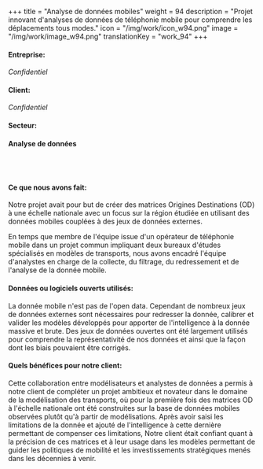 +++
title = "Analyse de données mobiles"
weight = 94
description = "Projet innovant d'analyses de données de téléphonie mobile pour comprendre les déplacements tous modes."
icon = "/img/work/icon_w94.png"
image = "/img/work/image_w94.png"
translationKey = "work_94"
+++

<!-- Company -->
<div class="row">
	<div class="col-sm-3"><h4>Entreprise:</h4></div>
	<div class="col-sm-3"> <i>Confidentiel</i></div>
</div>	

<!-- Client -->
<div class="row">
	<div class="col-sm-3"><h4>Client:</h4></div>
	<div class="col-sm-3"> <i>Confidentiel</i></div>
</div>	

<!-- Sector -->
<div class="row">
	<div class="col-sm-3"><h4>Secteur:</h4></div>
	<div class="col-sm-3"> <h4>Analyse de données</div>
	<div class="col-sm-3"></div>
</div>	

<br></br>
<h4>Ce que nous avons fait:</h4> 
<p>
Notre projet avait pour but de créer des matrices Origines Destinations (OD) à une échelle nationale avec un focus sur la région étudiée en utilisant des données mobiles couplées à des jeux de données externes.

En temps que membre de l'équipe issue d'un opérateur de téléphonie mobile dans un projet commun impliquant deux bureaux d'études spécialisés en modèles de transports, nous avons encadré l'équipe d'analystes en charge de la collecte, du filtrage, du redressement et de l'analyse de la donnée mobile.
</p>

<h4>Données ou logiciels ouverts utilisés:</h4>
<p>
La donnée mobile n'est pas de l'open data. Cependant de nombreux jeux de données externes sont nécessaires pour redresser la donnée, calibrer et valider les modèles développés pour apporter de l'intelligence à la donnée massive et brute. Des jeux de données ouvertes ont été largement utilisés pour comprendre la représentativité de nos données et ainsi que la façon dont les biais pouvaient être corrigés.
</p>

<h4>Quels bénéfices pour notre client:</h4>
<p>
Cette collaboration entre modélisateurs et analystes de données a permis à notre client de compléter un projet ambitieux et novateur dans le domaine de la modélisation des transports, où pour la première fois des matrices OD à l'échelle nationale ont été construites sur la base de données mobiles observées plutôt qu'à partir de modélisations. Après avoir saisi les limitations de la donnée et ajouté de l'intelligence à cette dernière permettant de compenser ces limitations, Notre client était confiant quant à la précision de ces matrices et à leur usage dans les modèles permettant de guider les politiques de mobilité et les investissements stratégiques menés dans les décennies à venir.
</p>

<!-- <p> -->
<!-- Plus d'information sur ce projet  <a href = "https://aetransport.org/en-gb/past-etc-papers/conference-papers-2018?search=edmond&state=a" target="_blank"><u>ici</u></a>. -->
<!-- </p> -->

